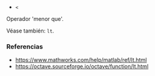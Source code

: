 * `<`

Operador 'menor que'.

Véase también: `lt`.

### Referencias

* https://www.mathworks.com/help/matlab/ref/lt.html
* https://octave.sourceforge.io/octave/function/lt.html
